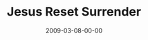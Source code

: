 ---
layout: message
category: message
series: "Reset"
title: "Jesus Reset Surrender"
date: 2009-03-08-00-00
message_id: 551
---